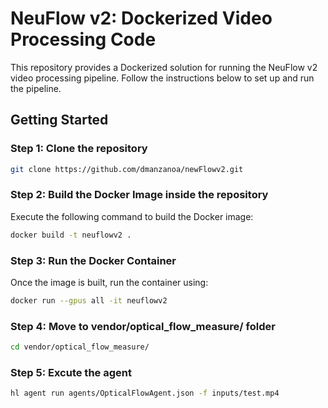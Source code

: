 # NeuFlow v2: Dockerized Video Processing Code

This repository provides a Dockerized solution for running the NeuFlow v2 video processing pipeline. Follow the instructions below to set up and run the pipeline.

## Getting Started
### Step 1: Clone the repository
```bash
git clone https://github.com/dmanzanoa/newFlowv2.git
```
### Step 2: Build the Docker Image inside the repository
Execute the following command to build the Docker image:

```bash
docker build -t neuflowv2 .
```
### Step 3: Run the Docker Container

Once the image is built, run the container using:

```bash
docker run --gpus all -it neuflowv2
```
### Step 4: Move to vendor/optical_flow_measure/ folder

```bash
cd vendor/optical_flow_measure/
```

### Step 5: Excute the agent

```bash
hl agent run agents/OpticalFlowAgent.json -f inputs/test.mp4
```
